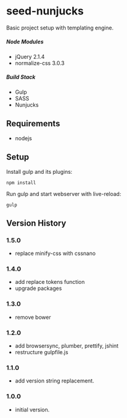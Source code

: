 # seed-nunjucks

Basic project setup with templating engine.

##### Node Modules
* jQuery 2.1.4
* normalize-css 3.0.3

##### Build Stack
* Gulp
* SASS
* Nunjucks

## Requirements
* nodejs

## Setup

Install gulp and its plugins:
```
npm install
```

Run gulp and start webserver with live-reload:
```
gulp
```

## Version History

### 1.5.0
* replace minify-css with cssnano

### 1.4.0
* add replace tokens function
* upgrade packages

### 1.3.0
* remove bower

### 1.2.0
* add browsersync, plumber, prettify, jshint
* restructure gulpfile.js

### 1.1.0
* add version string replacement.

### 1.0.0
* initial version.